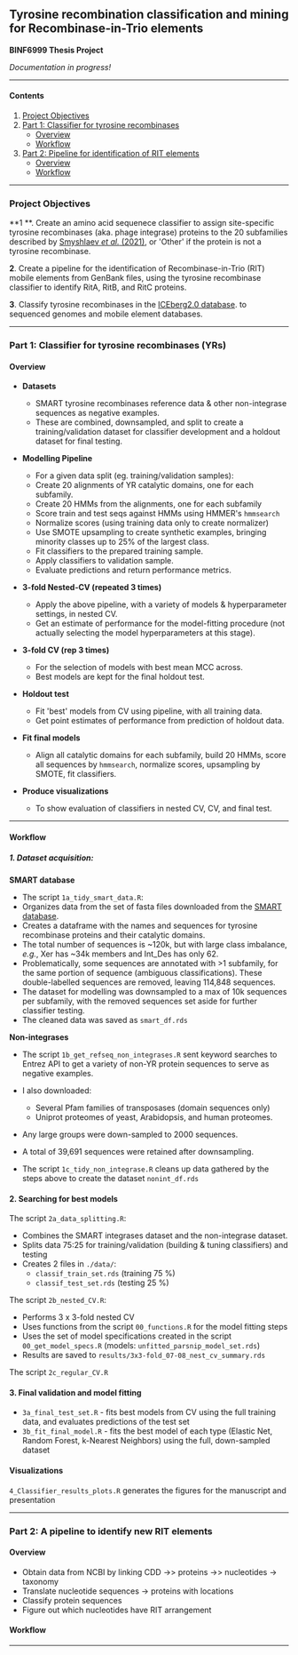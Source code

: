 
## Tyrosine recombination classification and mining for Recombinase-in-Trio elements  

**BINF6999 Thesis Project**    

*Documentation in progress!*

--------------------------------------------------------------------

#### Contents
1. [Project Objectives](#obj)
2. [Part 1: Classifier for tyrosine recombinases](#p1)
   - [Overview](#p1o)
   - [Workflow](#p1w)
3. [Part 2: Pipeline for identification of RIT elements](#p2)
   - [Overview](#p2o)
   - [Workflow](#p2w)


----------------------------------------------------------------------

### Project Objectives <a name="obj"></a>
    
    
**1 **. Create an amino acid sequenece classifier to assign site-specific tyrosine recombinases (aka. phage integrase) proteins to the 20 subfamilies described by [Smyshlaev *et al.* (2021)](https://www.ncbi.nlm.nih.gov/pmc/articles/PMC8138268/), or 'Other' if the protein is not a tyrosine recombinase.


**2**. Create a pipeline for the identification of Recombinase-in-Trio (RIT) mobile elements from GenBank files, using the tyrosine recombinase classifier to identify RitA, RitB, and RitC proteins.


**3**. Classify tyrosine recombinases in the [ICEberg2.0 database](https://bioinfo-mml.sjtu.edu.cn/ICEberg2/index.php).
to sequenced genomes and mobile element databases. 


------------------------------------------------------------------------
 

### Part 1: Classifier for tyrosine recombinases (YRs)<a name="p1"></a>


#### Overview  <a name="p1o"></a>
  
- **Datasets**
  - SMART tyrosine recombinases reference data & other non-integrase sequences as negative examples.
  - These are combined, downsampled, and split to create a training/validation dataset for classifier development and a holdout dataset for final testing.
  
  
- **Modelling Pipeline**
   - For a given data split (eg. training/validation samples):
   - Create 20 alignments of YR catalytic domains, one for each subfamily.
   - Create 20 HMMs from the alignments, one for each subfamily
   - Score train and test seqs against HMMs using HMMER's `hmmsearch`
   - Normalize scores (using training data only to create normalizer)
   - Use SMOTE upsampling to create synthetic examples, bringing minority classes up to 25% of the largest class.
   - Fit classifiers to the prepared training sample.
   - Apply classifiers to validation sample. 
   - Evaluate predictions and return performance metrics.
     
- **3-fold Nested-CV (repeated 3 times)**
   - Apply the above pipeline, with a variety of models & hyperparameter settings, in nested CV.    
  -  Get an estimate of performance for the model-fitting procedure (not actually selecting the model hyperparameters at this stage).    
  
- **3-fold CV (rep 3 times)**    
  - For the selection of models with best mean MCC across.
  - Best models are kept for the final holdout test.
  
- **Holdout test**
  - Fit 'best' models from CV using pipeline, with all training data.
  - Get point estimates of performance from prediction of holdout data.

- **Fit final models** 
  - Align all catalytic domains for each subfamily, build 20 HMMs, score all sequences by `hmmsearch`, normalize scores, upsampling by SMOTE, fit classifiers.

- **Produce visualizations** 
  - To show evaluation of classifiers in nested CV, CV, and final test.
 

------------------------------------------------------------------------

#### Workflow  <a name="p1w"></a>


##### 1. Dataset acquisition:

**SMART database**

  - The script `1a_tidy_smart_data.R`:
  - Organizes data from the set of fasta files downloaded from the [SMART database](http://smart.embl-heidelberg.de/).  
  - Creates a dataframe with the names and sequences for tyrosine recombinase proteins and their catalytic domains. 
  - The total number of sequences is \~120k, but with large class imbalance, *e.g.*, Xer has \~34k members and Int_Des has only 62.    
  - Problematically, some sequences are annotated with \>1 subfamily, for the same portion of sequence (ambiguous classifications). These double-labelled sequences are removed, leaving 114,848 sequences.     
  - The dataset for modelling was downsampled to a max of 10k sequences per subfamily, with the removed sequences set aside for further classifier testing.   
  - The cleaned data was saved as `smart_df.rds`
  
**Non-integrases**

  - The script `1b_get_refseq_non_integrases.R` sent keyword searches to Entrez API to get a variety of non-YR protein sequences to serve as negative examples. 
  - I also downloaded:
      -   Several Pfam families of transposases (domain sequences only)    
      -   Uniprot proteomes of yeast, Arabidopsis, and human proteomes.    
  -   Any large groups were down-sampled to 2000 sequences.    
  -   A total of 39,691 sequences were retained after downsampling.    

  - The script `1c_tidy_non_integrase.R` cleans up data gathered by the steps above to create the dataset `nonint_df.rds`


#### 2. Searching for best models

The script `2a_data_splitting.R`:
  - Combines the SMART integrases dataset and the non-integrase dataset.
  - Splits data 75:25 for training/validation (building & tuning classifiers) and testing
  - Creates 2 files in `./data/`:
    - `classif_train_set.rds` (training 75 %)
    - `classif_test_set.rds` (testing 25 %)

The script `2b_nested_CV.R`:
  - Performs 3 x 3-fold nested CV 
  - Uses functions from the script `00_functions.R` for the model fitting steps
  - Uses the set of model specifications created in the script `00_get_model_specs.R` (models: `unfitted_parsnip_model_set.rds`)
  - Results are saved to `results/3x3-fold_07-08_nest_cv_summary.rds`

The script `2c_regular_CV.R`


#### 3. Final validation and model fitting

- `3a_final_test_set.R` - fits best models from CV using the full training data, and evaluates predictions of the test set
- `3b_fit_final_model.R` - fits the best model of each type (Elastic Net, Random Forest, k-Nearest Neighbors) using the full, down-sampled dataset


#### Visualizations

`4_Classifier_results_plots.R` generates the figures for the manuscript and presentation

------------------------------------------------------------------------


### Part 2: A pipeline to identify new RIT elements  <a name="p2"></a>

#### Overview  <a name="p2o"></a>

- Obtain data from NCBI by linking CDD ->> proteins ->> nucleotides -> taxonomy
- Translate nucleotide sequences -> proteins with locations
- Classify protein sequences
- Figure out which nucleotides have RIT arrangement


#### Workflow  <a name="p2w"></a>



-----------------------------------------------------------------------------



<!--
### Other random scraps of work done so far

Various scripts for obtaining & tidying mobile genetic element data to search: Iceberg, Aclame, pVOG,

 Other possible sources for MGE sequences.... PHAST (phaster), ISfinder, (others from Smyshlaev)? -->